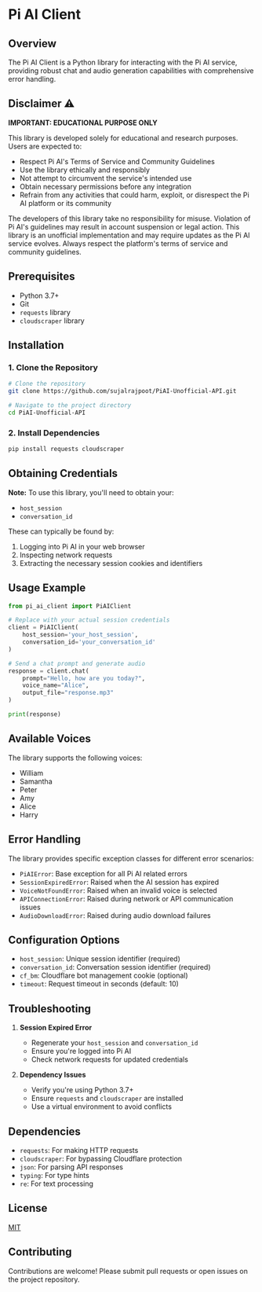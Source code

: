 # Pi AI Client

## Overview

The Pi AI Client is a Python library for interacting with the Pi AI service, providing robust chat and audio generation capabilities with comprehensive error handling.

## Disclaimer ⚠️

**IMPORTANT: EDUCATIONAL PURPOSE ONLY**

This library is developed solely for educational and research purposes. Users are expected to:

- Respect Pi AI's Terms of Service and Community Guidelines
- Use the library ethically and responsibly
- Not attempt to circumvent the service's intended use
- Obtain necessary permissions before any integration
- Refrain from any activities that could harm, exploit, or disrespect the Pi AI platform or its community

The developers of this library take no responsibility for misuse. Violation of Pi AI's guidelines may result in account suspension or legal action. This library is an unofficial implementation and may require updates as the Pi AI service evolves. Always respect the platform's terms of service and community guidelines.

## Prerequisites

- Python 3.7+
- Git
- `requests` library
- `cloudscraper` library

## Installation

### 1. Clone the Repository

```bash
# Clone the repository
git clone https://github.com/sujalrajpoot/PiAI-Unofficial-API.git

# Navigate to the project directory
cd PiAI-Unofficial-API
```

### 2. Install Dependencies

```bash
pip install requests cloudscraper
```

## Obtaining Credentials

**Note:** To use this library, you'll need to obtain your:
- `host_session`
- `conversation_id`

These can typically be found by:
1. Logging into Pi AI in your web browser
2. Inspecting network requests
3. Extracting the necessary session cookies and identifiers

## Usage Example

```python
from pi_ai_client import PiAIClient

# Replace with your actual session credentials
client = PiAIClient(
    host_session='your_host_session',
    conversation_id='your_conversation_id'
)

# Send a chat prompt and generate audio
response = client.chat(
    prompt="Hello, how are you today?", 
    voice_name="Alice", 
    output_file="response.mp3"
)

print(response)
```

## Available Voices

The library supports the following voices:
- William
- Samantha
- Peter
- Amy
- Alice
- Harry

## Error Handling

The library provides specific exception classes for different error scenarios:

- `PiAIError`: Base exception for all Pi AI related errors
- `SessionExpiredError`: Raised when the AI session has expired
- `VoiceNotFoundError`: Raised when an invalid voice is selected
- `APIConnectionError`: Raised during network or API communication issues
- `AudioDownloadError`: Raised during audio download failures

## Configuration Options

- `host_session`: Unique session identifier (required)
- `conversation_id`: Conversation session identifier (required)
- `cf_bm`: Cloudflare bot management cookie (optional)
- `timeout`: Request timeout in seconds (default: 10)

## Troubleshooting

1. **Session Expired Error**
   - Regenerate your `host_session` and `conversation_id`
   - Ensure you're logged into Pi AI
   - Check network requests for updated credentials

2. **Dependency Issues**
   - Verify you're using Python 3.7+
   - Ensure `requests` and `cloudscraper` are installed
   - Use a virtual environment to avoid conflicts

## Dependencies

- `requests`: For making HTTP requests
- `cloudscraper`: For bypassing Cloudflare protection
- `json`: For parsing API responses
- `typing`: For type hints
- `re`: For text processing

## License

[MIT](https://choosealicense.com/licenses/mit/)

## Contributing

Contributions are welcome! Please submit pull requests or open issues on the project repository.
